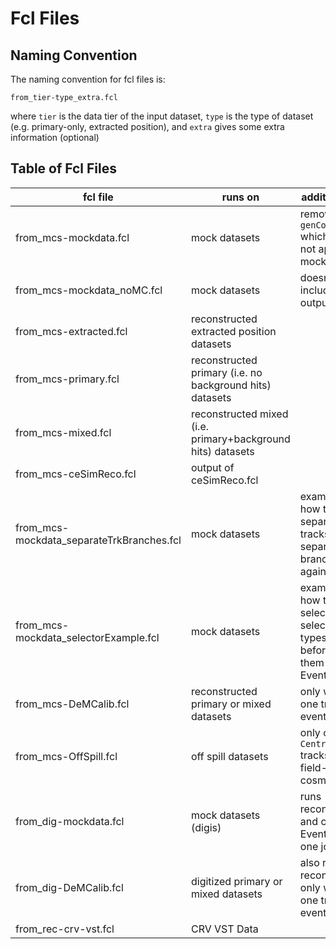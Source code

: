 # Fcl Files
## Naming Convention
The naming convention for fcl files is:

```
from_tier-type_extra.fcl
```

where ```tier``` is the data tier of the input dataset, ```type``` is the type of dataset (e.g. primary-only, extracted position), and ```extra``` gives some extra information (optional)

## Table of Fcl Files

| fcl file | runs on | additional info |
|----------|-----|-----|
| from_mcs-mockdata.fcl | mock datasets | removes ```genCountLogger``` which does not apply to mock datasets|
| from_mcs-mockdata_noMC.fcl | mock datasets | doesn't include MC in output |
| from_mcs-extracted.fcl | reconstructed extracted position datasets | |
| from_mcs-primary.fcl | reconstructed primary (i.e. no background hits) datasets | |
| from_mcs-mixed.fcl | reconstructed mixed (i.e. primary+background hits) datasets | |
| from_mcs-ceSimReco.fcl | output of ceSimReco.fcl | |
| from_mcs-mockdata_separateTrkBranches.fcl | mock datasets | example on how to separate the tracks into separate branches again|
| from_mcs-mockdata_selectorExample.fcl | mock datasets | example on how to use a selector to select certain types of tracks before putting them into the EventNtuple |
| from_mcs-DeMCalib.fcl | reconstructed primary or mixed datasets | only writes one track per event |
| from_mcs-OffSpill.fcl | off spill datasets | only contains ```CentralHelix``` tracks (i.e. field-on cosmics) |
| from_dig-mockdata.fcl | mock datasets (digis) | runs reconstruction and creates EventNtuple in one job |
| from_dig-DeMCalib.fcl | digitized primary or mixed datasets | also runs reconstruction, only writes one track per event |
| from_rec-crv-vst.fcl | CRV VST Data |  |
